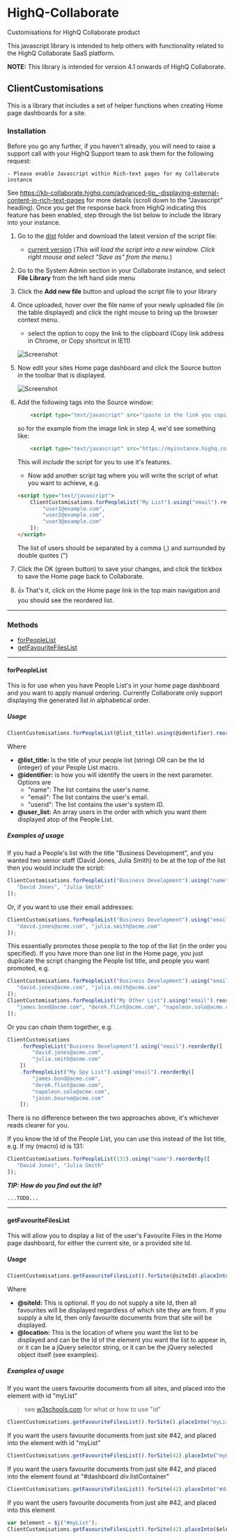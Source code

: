 # HighQ-Collaborate
Customisations for HighQ Collaborate product

This javascript library is intended to help others with functionality related to the HighQ Collaborate SaaS platform.

**NOTE:** This library is intended for version 4.1 onwards of HighQ Collaborate.


## ClientCustomisations
This is a library that includes a set of helper functions when creating Home page dashboards for a site.

### Installation

Before you go any further, if you haven't already, you will need to raise a support call with your HighQ Support team to ask them for the following request:

    - Please enable Javascript within Rich-text pages for my Collaborate instance

See https://kb-collaborate.highq.com/advanced-tip_-displaying-external-content-in-rich-text-pages for more details (scroll down to the "Javascript" heading). Once you get the response back from HighQ indicating this feature has been enabled, step through the list below to include the library into your instance.


1. Go to the [dist](https://github.com/manemal/HighQ-Collaborate/tree/master/dist) folder and download the latest version of the script file:
    - [current version](https://raw.githubusercontent.com/manemal/HighQ-Collaborate/master/dist/client-customisations.min.js) (_This will load the script into a new window. Click right mouse and select "Save as" from the menu._) 
1. Go to the System Admin section in your Collaborate instance, and select **File Library** from the left hand side menu
1. Click the **Add new file** button and upload the script file to your library
1. Once uploaded, hover over the file name of your newly uploaded file (in the table displayed) and click the right mouse to bring up the browser context menu.
    - select the option to copy the link to the clipboard (Copy link address in Chrome, or Copy shortcut in IE11)
    
    ![Screenshot](/docs/img/sysadmin-filelibrary.png?raw=true "System File Library screen")
    
1. Now edit your sites Home page dashboard and click the Source button in the toolbar that is displayed.
    
    ![Screenshot](/docs/img/site-home-edit.png?raw=true "Edit Toolbar in Home Dashboard")
    
1. Add the following tags into the Source window:

    ```html
        <script type="text/javascript" src="(paste in the link you copied in step 4)"></script>
    ```
    
    so for the example from the image link in step 4, we'd see something like:

    ```html
        <script type="text/javascript" src="https://myinstance.highq.com/myinstance/flag/flag_9999.action?timestamp=20171017082158"></script>
    ```
    
    This will _include_ the script for you to use it's features.
    - Now add another script tag where you will write the script of what you want to achieve, e.g.

    ```html
    <script type="text/javascript">
        ClientCustomisations.forPeopleList("My List").using("email").reorderBy([
            "user1@example.com",
            "user2@example.com",
            "user3@example.com"        
        ]);
    </script>
    ```
    
    The list of users should be separated by a comma (,) and surrounded by double quotes (")
    
1. Click the OK (green button) to save your changes, and click the tickbox to save the Home page back to Collaborate.
1. :+1: That's it, click on the Home page link in the top main navigation and you should see the reordered list.

___
### Methods
- [forPeopleList](#forpeoplelist)
- [getFavouriteFilesList](#getfavouritefileslist) 
___

#### forPeopleList
This is for use when you have People List's in your home page dashboard and you want to apply manual ordering.  Currently Collaborate only support displaying the generated list in alphabetical order.

##### Usage
```javascript
ClientCustomisations.forPeopleList(@list_title).using(@identifier).reorderBy(@user_list);
```

Where
- **@list_title:** Is the title of your people list (string) OR can be the Id (integer) of your People List macro.
- **@identifier:** is how you will identify the users in the next parameter. Options are
    - "name": The list contains the user's name.
    - "email": The list contains the user's email.
    - "userid": The list contains the user's system ID.
- **@user_list:** An array users in the order with which you want them displayed atop of the People List.

##### Examples of usage
If you had a People's list with the title "Business Development", and you wanted two senior staff (David Jones, Julia Smith) to be at the top of the list then you would include the script:

```javascript
ClientCustomisations.forPeopleList("Business Development").using("name").reorderBy([ 
   "David Jones", "Julia Smith" 
]);
```

Or, if you want to use their email addresses:

```javascript
ClientCustomisations.forPeopleList("Business Development").using("email").reorderBy([ 
   "david.jones@acme.com", "julia.smith@acme.com" 
]);
```

This essentially promotes those people to the top of the list (in the order you specified). If you have more than one list in the Home page, you just duplicate the script changing the People list title, and people you want promoted, e.g.

```javascript
ClientCustomisations.forPeopleList("Business Development").using("email").reorderBy([ 
   "david.jones@acme.com", "julia.smith@acme.com" 
]); 
ClientCustomisations.forPeopleList("My Other List").using("email").reorderBy([ 
   "james.bond@acme.com", "derek.flint@acme.com", "napoleon.solo@acme.com", "jason.bourne@acme.com" 
]);
```

Or you can _chain_ them together, e.g.

```javascript
ClientCustomisations
    .forPeopleList("Business Development").using("email").reorderBy([ 
        "david.jones@acme.com",
        "julia.smith@acme.com" 
    ])
    .forPeopleList("My Spy List").using("email").reorderBy([ 
        "james.bond@acme.com",
        "derek.flint@acme.com",
        "napoleon.solo@acme.com",
        "jason.bourne@acme.com" 
    ]);
```
There is no difference between the two approaches above, it's whichever reads clearer for you.

If you know the Id of the People List, you can use this instead of the list title,
e.g. If my (macro) id is 131:
 
```javascript
ClientCustomisations.forPeopleList(131).using("name").reorderBy([ 
   "David Jones", "Julia Smith" 
]);
```

***TIP: How do you find out the Id?***
```
...TODO... 
```
___

#### getFavouriteFilesList
This will allow you to display a list of the user's Favourite Files in the Home page dashboard, for either the current site, or a provided site Id.

##### Usage
```javascript
ClientCustomisations.getFavouriteFilesList().forSite(@siteId).placeInto(@location);
```

Where
- **@siteId:** This is optional.
    If you do not supply a site Id, then all favourites will be displayed regardless of which site they are from.
    If you supply a site Id, then only favourite documents from that site will be displayed.
- **@location:** This is the location of where you want the list to be displayed and can be the Id of the element you want the list to appear in, or it can be a jQuery selector string, or it can be the jQuery selected object itself (see examples).

##### Examples of usage

If you want the users favourite documents from all sites, and placed into the element with id "myList"
> see [w3schools.com](https://www.w3schools.com/tags/att_id.asp) for what or how to use "id"

```javascript
ClientCustomisations.getFavouriteFilesList().forSite().placeInto("myList");
```

If you want the users favourite documents from just site #42, and placed into the element with id "myList"

```javascript
ClientCustomisations.getFavouriteFilesList().forSite(42).placeInto("myList");
```

If you want the users favourite documents from just site #42, and placed into the element found at "#dashboard div.listContainer"

```javascript
ClientCustomisations.getFavouriteFilesList().forSite(42).placeInto("#dashboard div.listContainer");
```

If you want the users favourite documents from just site #42, and placed into this element

```javascript
var $element = $j("#myList");
ClientCustomisations.getFavouriteFilesList().forSite(42).placeInto($element);
```
